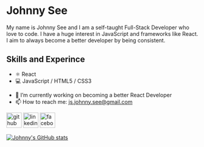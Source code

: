 # Johnny See
My name is Johnny See and I am a self-taught Full-Stack Developer who love to code. I have a huge interest in JavaScript and frameworks like React. I aim to always become a better developer by being consistent.

## Skills and Experince
* ⚛️ React
* 💻 JavaScript / HTML5 / CSS3

- 🔭 I’m currently working on becoming a better React Developer 
- 📫 How to reach me: js.johnny.see@gmail.com 


[<img src='https://cdn.jsdelivr.net/npm/simple-icons@3.0.1/icons/github.svg' alt='github' height='40'>](https://github.com/johnnysee)  [<img src='https://cdn.jsdelivr.net/npm/simple-icons@3.0.1/icons/linkedin.svg' alt='linkedin' height='40'>](https://www.linkedin.com/in/johnny-see/)  [<img src='https://cdn.jsdelivr.net/npm/simple-icons@3.0.1/icons/facebook.svg' alt='facebook' height='40'>](https://www.facebook.com/jsee2)  



[![Johnny's GitHub stats](https://github-readme-stats.vercel.app/api?username=johnnysee)](https://github.com/johnnysee/github-readme-stats)
